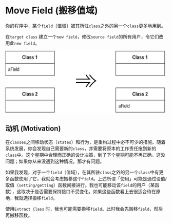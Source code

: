 # Move Field (搬移值域)

你的程序中，某个`field`（值域〕被其所驻`class`之外的另一个`class`更多地用到。

在`target class` 建立一个`new field`，修改`source field`的所有用户，令它们改用此`new field`。

<img src="assets/image-20211217141854418.png" alt="image-20211217141854418" style="zoom:50%;" />

## 动机 (Motivation)

在`classes`之间移动状态（`states`）和行为，是重构过程中必不可少的措施。随着系统发展，你会发现自己需要新的`class`，并需要将原本的工作责任拖到新的`class`中。这个星期中合理而正确的设计决策，到了下个星期可能不再正确。这没问题；如果你从来没遇到这种情况，那才有问题。

如果我发现，对于一个`field`（值域），在其所驻`class`之外的另一个`class`中有更多函数使用了它，我就会考虑搬移这个`field`。上述所谓「使用」可能是通过设值/取值（`setting/getting`）函数间接进行。我也可能移动该`field`的用户（某函数），这取决于是否需要保持接口不受变化。如果这些函数看上去很适合待在原地，我就选择搬移`field`。

使用`Extract Class` 时，我也可能需要搬移`field`。此时我会先搬移`field`，然后再搬移函数。

